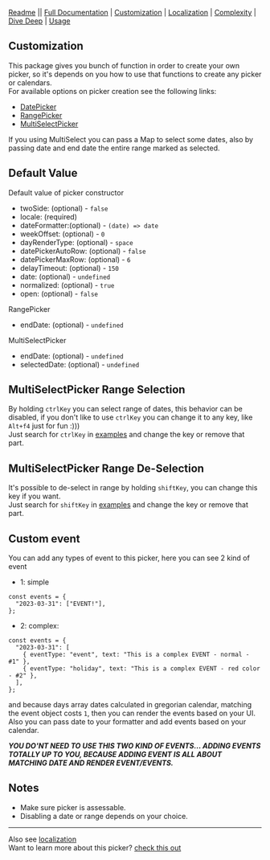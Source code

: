 [Readme](../README.md) || [Full Documentation](../docs/index.md) | [Customization](./customization.md) | [Localization](./localization.md) | [Complexity](./complexity.md) | [Dive Deep](./diveDeep.md) | [Usage](./usage.md)

## Customization

This package gives you bunch of function in order to create your own picker, so it's depends on you how to use that functions to create any picker or calendars.<br>
For available options on picker creation see the following links:

- [DatePicker](../docs/drm-datepickerjs.basepickeroptions.md)
- [RangePicker](../docs/drm-datepickerjs.rangepickeroptions.md)
- [MultiSelectPicker](../docs/drm-datepickerjs.multiselectpickeroptions.md)

If you using MultiSelect you can pass a Map to select some dates, also by passing date and end date the entire range marked as selected.

## Default Value

Default value of picker constructor

- twoSide: (optional) - `false`
- locale: (required)
- dateFormatter:(optional) - `(date) => date`
- weekOffset: (optional) - `0`
- dayRenderType: (optional) - `space`
- datePickerAutoRow: (optional) - `false`
- datePickerMaxRow: (optional) - `6`
- delayTimeout: (optional) - `150`
- date: (optional) - `undefined`
- normalized: (optional) - `true`
- open: (optional) - `false`

RangePicker

- endDate: (optional) - `undefined`

MultiSelectPicker

- endDate: (optional) - `undefined`
- selectedDate: (optional) - `undefined`

## MultiSelectPicker Range Selection

By holding `ctrlKey` you can select range of dates, this behavior can be disabled, if you don't like to use `ctrlKey` you can change it to any key, like `Alt+f4` just for fun :))) <br>
Just search for `ctrlKey` in [examples](../examples) and change the key or remove that part.

## MultiSelectPicker Range De-Selection
It's possible to de-select in range by holding `shiftKey`, you can change this key if you want. <br>
Just search for `shiftKey` in [examples](../examples) and change the key or remove that part.

## Custom event

You can add any types of event to this picker, here you can see 2 kind of event

- 1: simple

```tsx
const events = {
  "2023-03-31": ["EVENT!"],
};
```

- 2: complex:

```tsx
const events = {
  "2023-03-31": [
    { eventType: "event", text: "This is a complex EVENT - normal - #1" },
    { eventType: "holiday", text: "This is a complex EVENT - red color - #2" },
  ],
};
```

and because days array dates calculated in gregorian calendar, matching the event object costs `1`, then you can render the events based on your UI.<br>
Also you can pass date to your formatter and add events based on your calendar.

***YOU DO'NT NEED TO USE THIS TWO KIND OF EVENTS... ADDING EVENTS TOTALLY UP TO YOU, BECAUSE ADDING EVENT IS ALL ABOUT MATCHING DATE AND RENDER EVENT/EVENTS.***

## Notes

- Make sure picker is assessable.
- Disabling a date or range depends on your choice.

<hr>

Also see [localization](./localization.md)
<br>
Want to learn more about this picker? [check this out](./diveDeep.md)
